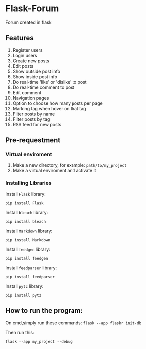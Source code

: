 # Flask-Forum
Forum created in flask

## Features

1. Register users
2. Login users
3. Create new posts
4. Edit posts
5. Show outside post info
6. Show inside post info
7. Do real-time 'like' or 'dislike' to post 
8. Do real-time comment to post 
9. Edit comment
10. Navigation pages
11. Option to choose how many posts per page
12. Marking tag when hover on that tag
13. Filter posts by name
14. Filter posts by tag
15. RSS feed for new posts

## Pre-requestment
### Virtual enviroment
1. Make a new directory, for example: ```path/to/my_project```
2. Make a virtual enviroment and activate it

### Installing Libraries

Install ```Flask``` library:

```pip install Flask```

Install ```bleach``` library:

```pip install bleach```

Install ```Markdown``` library:

```pip install Markdown```

Install ```feedgen``` library:

```pip install feedgen```

Install ```feedparser``` library:

```pip install feedparser```

Install ```pytz``` library:

```pip install pytz```

## How to run the program:

On cmd,simply run these commands:
```flask --app flaskr init-db```

Then run this:

```flask --app my_project --debug```


